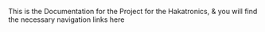 This is the Documentation for the Project for the Hakatronics, 
& you will find the necessary navigation links here
